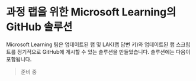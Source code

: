 # 과정 랩을 위한 Microsoft Learning의 GitHub 솔루션

Microsoft Learning 팀은 업데이트된 랩 및 LAK(랩 답변 키)와 업데이트된 랩 스크립트를 정기적으로 GitHub에 게시할 수 있는 솔루션을 만들었습니다. 솔루션에는 다음이 포함됩니다. 

> 준비 중
